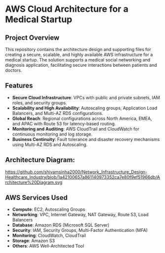 # AWS Cloud Architecture for a Medical Startup

## Project Overview
This repository contains the architecture design and supporting files for creating a secure, scalable, and highly available AWS infrastructure for a medical startup. The solution supports a medical social networking and diagnosis application, facilitating secure interactions between patients and doctors.

## Features
- **Secure Cloud Infrastructure**: VPCs with public and private subnets, IAM roles, and security groups.
- **Scalability and High Availability**: Autoscaling groups, Application Load Balancers, and Multi-AZ RDS configurations.
- **Global Reach**: Regional configurations across North America, EMEA, and APAC with Route 53 for latency-based routing.
- **Monitoring and Auditing**: AWS CloudTrail and CloudWatch for continuous monitoring and log storage.
- **Business Continuity**: Fault tolerance and disaster recovery mechanisms using Multi-AZ RDS and Autoscaling.

## Architecture Diagram: 

https://github.com/shivamsinha2000/Network_Infrastructure_Design-Healthcare_Industry/blob/1a42100657a861140973352ca7e80f9ef51966db/Architecture%20Diagram.svg


## AWS Services Used
- **Compute**: EC2, Autoscaling Groups
- **Networking**: VPC, Internet Gateway, NAT Gateway, Route 53, Load Balancers
- **Database**: Amazon RDS (Microsoft SQL Server)
- **Security**: IAM, Security Groups, Multi-Factor Authentication (MFA)
- **Monitoring**: CloudWatch, CloudTrail
- **Storage**: Amazon S3
- **Others**: AWS Well-Architected Tool
